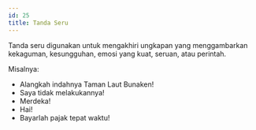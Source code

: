 ```yaml
---
id: 25
title: Tanda Seru
---
```


Tanda seru digunakan untuk mengakhiri ungkapan yang menggambarkan kekaguman, kesungguhan, emosi yang kuat, seruan, atau perintah.

Misalnya:

- Alangkah indahnya Taman Laut Bunaken!
- Saya tidak melakukannya!
- Merdeka!
- Hai!
- Bayarlah pajak tepat waktu!
